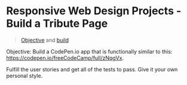 # Responsive Web Design Projects - Build a Tribute Page

> [Objective](https://www.freecodecamp.org/learn/responsive-web-design/responsive-web-design-projects/build-a-tribute-page) and [build](https://codepen.io/leopaul29/pen/bGBpBGM)

Objective: Build a CodePen.io app that is functionally similar to this: https://codepen.io/freeCodeCamp/full/zNqgVx.

Fulfill the user stories and get all of the tests to pass. Give it your own personal style.